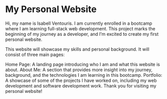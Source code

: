 # My Personal Website

Hi, my name is Isabell Ventouris. I am currently enrolled in a bootcamp where I am learning full-stack web development. This project marks the beginning of my journey as a developer, and I’m excited to create my first personal website.

This website will showcase my skills and personal background. It will consist of three main pages:

Home Page: A landing page introducing who I am and what this website is about.
About Me: A section that provides more insight into my journey, background, and the technologies I am learning in this bootcamp.
Portfolio: A showcase of some of the projects I have worked on, including my web development and software development work.
Thank you for visiting my personal website!
